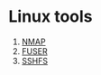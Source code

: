 # Linux tools

1. [NMAP](namp/nmap_index.md)
2. [FUSER](fuser/fuser_index.md)
3. [SSHFS](sshfs/sshfs_index.md)